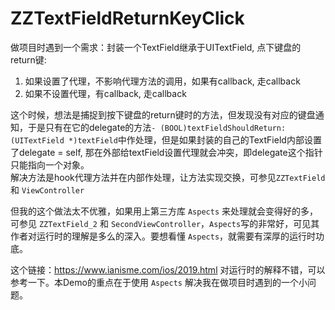 # ZZTextFieldReturnKeyClick
做项目时遇到一个需求：封装一个TextField继承于UITextField, 点下键盘的return键:

1. 如果设置了代理，不影响代理方法的调用，如果有callback, 走callback
2. 如果不设置代理，有callback, 走callback

这个时候，想法是捕捉到按下键盘的return键时的方法，但发现没有对应的键盘通知，于是只有在它的delegate的方法`- (BOOL)textFieldShouldReturn:(UITextField *)textField`中作处理，但是如果封装的自己的TextField内部设置了delegate = self, 那在外部给textField设置代理就会冲突，即delegate这个指针只能指向一个对象。  
解决方法是hook代理方法并在内部作处理，让方法实现交换，可参见`ZZTextField` 和 `ViewController`

但我的这个做法太不优雅，如果用上第三方库 `Aspects` 来处理就会变得好的多，可参见 `ZZTextField_2` 和 `SecondViewController`，`Aspects`写的非常好，可见其作者对运行时的理解是多么的深入。要想看懂 `Aspects`，就需要有深厚的运行时功底。  

这个链接：<https://www.ianisme.com/ios/2019.html> 对运行时的解释不错，可以参考一下。本Demo的重点在于使用 `Aspects` 解决我在做项目时遇到的一个小问题。

